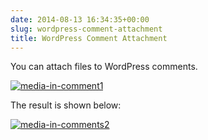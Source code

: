 ```yaml
---
date: 2014-08-13 16:34:35+00:00
slug: wordpress-comment-attachment
title: WordPress Comment Attachment
---
```


You can attach files to WordPress comments.



[![media-in-comment1](http://docs.rtcamp.com/wp-content/uploads/2014/08/media-in-comment1.png)](http://docs.rtcamp.com/wp-content/uploads/2014/08/media-in-comment1.png)



The result is shown below:

[![media-in-comments2](http://docs.rtcamp.com/wp-content/uploads/2014/08/media-in-comments2.png)](http://docs.rtcamp.com/wp-content/uploads/2014/08/media-in-comments2.png)
